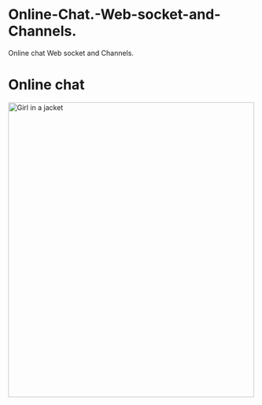 # Online-Chat.-Web-socket-and-Channels.
Online chat Web socket and Channels.
<h1> Online chat </h1>

<img src="https://user-images.githubusercontent.com/85695336/202900410-edbf15b6-f287-41de-ad20-34a8570e6df5.png" alt="Girl in a jacket" width="500" height="600">
